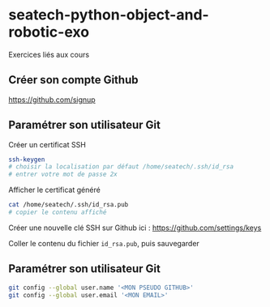 # seatech-python-object-and-robotic-exo

Exercices liés aux cours

## Créer son compte Github

https://github.com/signup

## Paramétrer son utilisateur Git

Créer un certificat SSH
```bash
ssh-keygen
# choisir la localisation par défaut /home/seatech/.ssh/id_rsa
# entrer votre mot de passe 2x
```

Afficher le certificat généré
```bash
cat /home/seatech/.ssh/id_rsa.pub
# copier le contenu affiché
```

Créer une nouvelle clé SSH sur Github ici : https://github.com/settings/keys

Coller le contenu du fichier `id_rsa.pub`, puis sauvegarder

## Paramétrer son utilisateur Git

```bash
git config --global user.name '<MON PSEUDO GITHUB>'
git config --global user.email '<MON EMAIL>'
```

